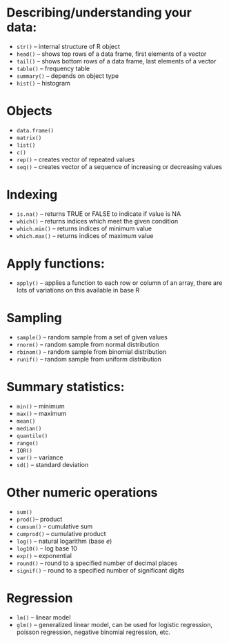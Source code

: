 # Describing/understanding your data:

 - `str()` – internal structure of R object
 - `head()` – shows top rows of a data frame, first elements of a vector
 - `tail()` – shows bottom rows of a data frame, last elements of a vector
 - `table()` – frequency table
 - `summary()` – depends on object type
 - `hist()` – histogram

# Objects

 - `data.frame()`
 - `matrix()`
 - `list()`
 - `c()`
 - `rep()` – creates vector of repeated values
 - `seq()` – creates vector of a sequence of increasing or decreasing values

# Indexing

 - `is.na()` – returns TRUE or FALSE to indicate if value is NA
 - `which()` – returns indices which meet the given condition
 - `which.min()` – returns indices of minimum value
 - `which.max()` – returns indices of maximum value

# Apply functions:

 - `apply()` – applies a function to each row or column of an array, there are lots of variations on this available in base R

# Sampling

 - `sample()` – random sample from a set of given values
 - `rnorm()` – random sample from normal distribution
 - `rbinom()` – random sample from binomial distribution
 - `runif()` – random sample from uniform distribution

# Summary statistics:

 - `min()` – minimum
 - `max()` – maximum
 - `mean()`
 - `median()`
 - `quantile()`
 - `range()`
 - `IQR()`
 - `var()` – variance
 - `sd()` – standard deviation

# Other numeric operations

 - `sum()`
 - `prod()`– product
 - `cumsum()` – cumulative sum
 - `cumprod()` – cumulative product
 - `log()` – natural logarithm (base $e$)
 - `log10()` – log base 10
 - `exp()` – exponential
 - `round()` – round to a specified number of decimal places
 - `signif()` – round to a specified number of significant digits

# Regression
 - `lm()` – linear model
 - `glm()` – generalized linear model, can be used for logistic regression, poisson regression, negative binomial regression, etc.
